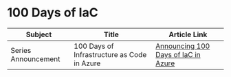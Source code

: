 # 100 Days of IaC

| Subject | Title | Article Link |
|---------|-------|--------------|
| Series Announcement | 100 Days of Infrastructure as Code in Azure | [Announcing 100 Days of IaC in Azure](https://github.com/pzerger/100DaysofDevOps/blob/master/Day.0.Intro.md) |
